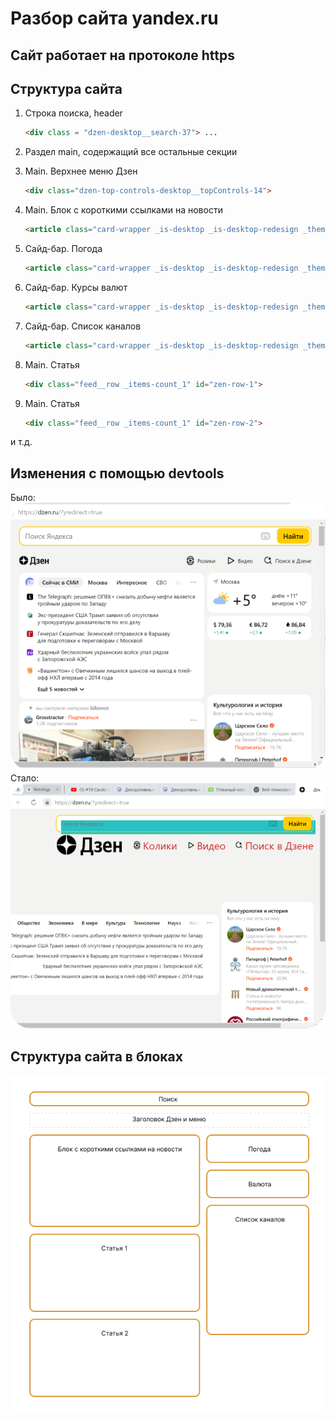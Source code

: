 # Разбор сайта yandex.ru

## Cайт работает на протоколе **https**
## Структура сайта

1. Строка поиска, header
    ```html
    <div class = "dzen-desktop__search-37"> ...
    ```
2.  Раздел main, содержащий все остальные секции
1.  Main. Верхнее меню Дзен
   
    ```html
    <div class="dzen-top-controls-desktop__topControls-14">
    ```
4.  Main. Блок с короткими ссылками на новости
    ```html
    <article class="card-wrapper _is-desktop _is-desktop-redesign _theme_white _with-overflow-hidden card-news__container-2U">
    ```
5.  Сайд-бар. Погода
    ```html
    <article class="card-wrapper _is-desktop _is-desktop-redesign _theme_white _with-overflow-hidden geoblock-weather__container-3o">
    ```
5.  Сайд-бар. Курсы валют
    ```html
    <article class="card-wrapper _is-desktop _is-desktop-redesign _theme_white _with-overflow-hidden currency-rates__container-3P">
    ```
5.  Сайд-бар. Список каналов
    ```html
    <article class="card-wrapper _is-desktop _is-desktop-redesign _theme_white _with-overflow-hidden channels-list-sidebar__container-1r channels-list-sidebar__container_relative-18 channels-list-sidebar__container_sticky-1b">
    ```
5.  Main. Статья
    ```html
    <div class="feed__row _items-count_1" id="zen-row-1">
    ```
6.  Main. Статья
    ```html
    <div class="feed__row _items-count_1" id="zen-row-2">
    ```
 и т.д.

## Изменения с помощью **devtools**
Было:
![yandex_before.png](yandex_before.png)
Стало:
![yandex_after.png](yandex_after.png)

## Структура сайта в блоках
![structure.png](structure.png)
